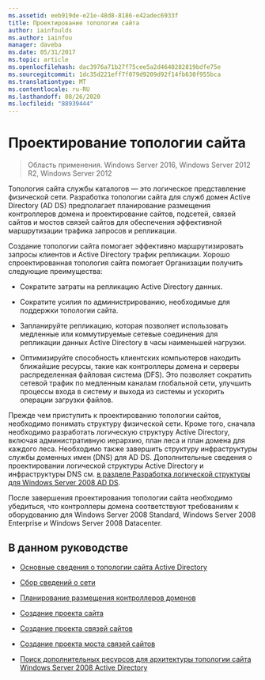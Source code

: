 ```yaml
---
ms.assetid: eeb919de-e21e-48d8-8186-e42adec6933f
title: Проектирование топологии сайта
author: iainfoulds
ms.author: iainfou
manager: daveba
ms.date: 05/31/2017
ms.topic: article
ms.openlocfilehash: dac3976a71b27f75cee5a2d4640282819bdfe75e
ms.sourcegitcommit: 1dc35d221eff7f079d9209d92f14fb630f955bca
ms.translationtype: MT
ms.contentlocale: ru-RU
ms.lasthandoff: 08/26/2020
ms.locfileid: "88939444"
---
```

# <a name="designing-the-site-topology"></a>Проектирование топологии сайта

>Область применения. Windows Server 2016, Windows Server 2012 R2, Windows Server 2012

Топология сайта службы каталогов — это логическое представление физической сети. Разработка топологии сайта для служб домен Active Directory (AD DS) предполагает планирование размещения контроллеров домена и проектирование сайтов, подсетей, связей сайтов и мостов связей сайтов для обеспечения эффективной маршрутизации трафика запросов и репликации.

Создание топологии сайта помогает эффективно маршрутизировать запросы клиентов и Active Directory трафик репликации. Хорошо спроектированная топология сайта помогает Организации получить следующие преимущества:

-   Сократите затраты на репликацию Active Directory данных.

-   Сократите усилия по администрированию, необходимые для поддержки топологии сайта.

-   Запланируйте репликацию, которая позволяет использовать медленные или коммутируемые сетевые соединения для репликации данных Active Directory в часы наименьшей нагрузки.

-   Оптимизируйте способность клиентских компьютеров находить ближайшие ресурсы, такие как контроллеры домена и серверы распределенная файловая система (DFS). Это позволяет сократить сетевой трафик по медленным каналам глобальной сети, улучшить процессы входа в систему и выхода из системы и ускорить операции загрузки файлов.

Прежде чем приступить к проектированию топологии сайтов, необходимо понимать структуру физической сети. Кроме того, сначала необходимо разработать логическую структуру Active Directory, включая административную иерархию, план леса и план домена для каждого леса. Необходимо также завершить структуру инфраструктуры службы доменных имен (DNS) для AD DS. Дополнительные сведения о проектировании логической структуры Active Directory и инфраструктуры DNS см. [в разделе Разработка логической структуры для Windows Server 2008 AD DS](/previous-versions/windows/it-pro/windows-server-2008-R2-and-2008/cc770806(v=ws.10)).

После завершения проектирования топологии сайта необходимо убедиться, что контроллеры домена соответствуют требованиям к оборудованию для Windows Server 2008 Standard, Windows Server 2008 Enterprise и Windows Server 2008 Datacenter.

## <a name="in-this-guide"></a>В данном руководстве

-   [Основные сведения о топологии сайта Active Directory](../../ad-ds/plan/Understanding-Active-Directory-Site-Topology.md)

-   [Сбор сведений о сети](../../ad-ds/plan/Collecting-Network-Information.md)

-   [Планирование размещения контроллеров доменов](../../ad-ds/plan/Planning-Domain-Controller-Placement.md)

-   [Создание проекта сайта](../../ad-ds/plan/Creating-a-Site-Design.md)

-   [Создание проекта связей сайтов](../../ad-ds/plan/Creating-a-Site-Link-Design.md)

-   [Создание проекта моста связей сайтов](../../ad-ds/plan/Creating-a-Site-Link-Bridge-Design.md)

-   [Поиск дополнительных ресурсов для архитектуры топологии сайта Windows Server 2008 Active Directory](../../ad-ds/plan/Finding-Additional-Resources-for-Windows-Server-2008-Active-Directory-Site-Topology-Design.md)

